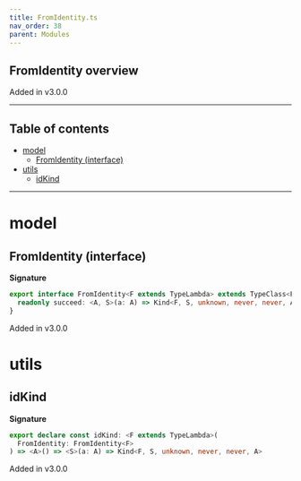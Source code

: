 ```yaml
---
title: FromIdentity.ts
nav_order: 38
parent: Modules
---
```


## FromIdentity overview

Added in v3.0.0

---

<h2 class="text-delta">Table of contents</h2>

- [model](#model)
  - [FromIdentity (interface)](#fromidentity-interface)
- [utils](#utils)
  - [idKind](#idkind)

---

# model

## FromIdentity (interface)

**Signature**

```ts
export interface FromIdentity<F extends TypeLambda> extends TypeClass<F> {
  readonly succeed: <A, S>(a: A) => Kind<F, S, unknown, never, never, A>
}
```

Added in v3.0.0

# utils

## idKind

**Signature**

```ts
export declare const idKind: <F extends TypeLambda>(
  FromIdentity: FromIdentity<F>
) => <A>() => <S>(a: A) => Kind<F, S, unknown, never, never, A>
```

Added in v3.0.0
